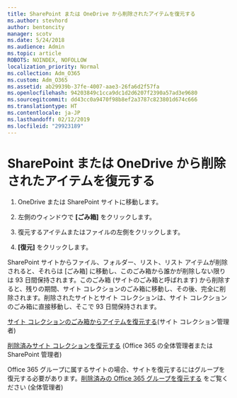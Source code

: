 ```yaml
---
title: SharePoint または OneDrive から削除されたアイテムを復元する
ms.author: stevhord
author: bentoncity
manager: scotv
ms.date: 5/24/2018
ms.audience: Admin
ms.topic: article
ROBOTS: NOINDEX, NOFOLLOW
localization_priority: Normal
ms.collection: Adm_O365
ms.custom: Adm_O365
ms.assetid: ab29939b-37fe-4007-aae3-26fa6d2f57fa
ms.openlocfilehash: 94203849c1cca9dc1d2d6207f2390a57ad3e9680
ms.sourcegitcommit: dd43cc0a9470f98b8ef2a3787c823801d674c666
ms.translationtype: HT
ms.contentlocale: ja-JP
ms.lasthandoff: 02/12/2019
ms.locfileid: "29923189"
---
```

# <a name="restore-deleted-items-from-sharepoint-or-onedrive"></a>SharePoint または OneDrive から削除されたアイテムを復元する

1. OneDrive または SharePoint サイトに移動します。
    
2. 左側のウィンドウで **[ごみ箱]** をクリックします。 
    
3. 復元するアイテムまたはファイルの左側をクリックします。
    
4. **[復元]** をクリックします。 
    
SharePoint サイトからファイル、フォルダー、リスト、リスト アイテムが削除されると、それらは [ごみ箱] に移動し、このごみ箱から誰かが削除しない限りは 93 日間保持されます。このごみ箱 (サイトのごみ箱と呼ばれます) から削除すると、残りの期間、サイト コレクションのごみ箱に移動し、その後、完全に削除されます。削除されたサイトとサイト コレクションは、サイト コレクションのごみ箱に直接移動し、そこで 93 日間保持されます。
  
[サイト コレクションのごみ箱からアイテムを復元する](https://go.microsoft.com/fwlink/?linkid=867800)(サイト コレクション管理者) 
  
[削除済みサイト コレクションを復元する](https://go.microsoft.com/fwlink/?linkid=867660) (Office 365 の全体管理者または SharePoint 管理者) 
  
Office 365 グループに属するサイトの場合、サイトを復元するにはグループを復元する必要があります。[削除済みの Office 365 グループを復元する](https://go.microsoft.com/fwlink/?linkid=867802) をご覧ください (全体管理者) 
  


